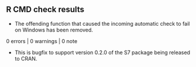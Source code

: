 ## R CMD check results

* The offending function that caused the incoming automatic check to fail on Windows has been removed.

0 errors | 0 warnings | 0 note

* This is bugfix to support version 0.2.0 of the S7 package being released to CRAN.
